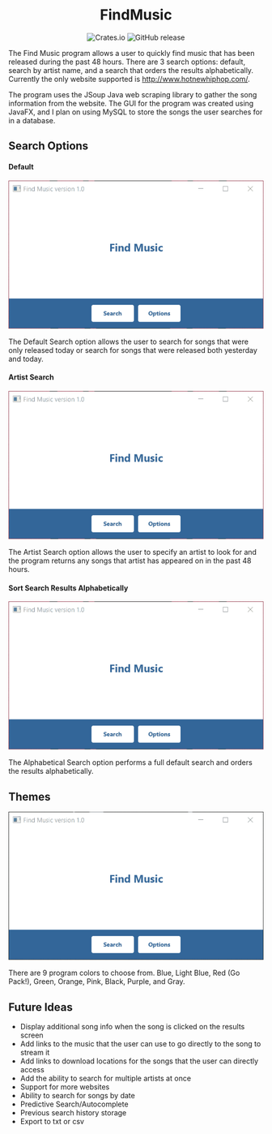 <h1 align = "center"> FindMusic </h1>    
<div align = "center">
 
![Crates.io](https://img.shields.io/crates/l/rustc-serialize.svg)
![GitHub release](https://img.shields.io/badge/release-v1.0-red.svg)
</div>
 
The Find Music program allows a user to quickly find music that has been released during the past 48 hours. There are 3 search options: default, search by artist name, and a search that orders the results alphabetically. Currently the only website supported is http://www.hotnewhiphop.com/.

The program uses the JSoup Java web scraping library to gather the song information from the website. The GUI for the program was created using JavaFX, and I plan on using MySQL to store the songs the user searches for in a database.

## Search Options
#### Default
![Default Search Gif](https://github.com/Darius1/FindMusic/raw/master/defaultsearch.gif)

The Default Search option allows the user to search for songs that were only released today or search for songs that were released both yesterday and today.

#### Artist Search
![Artist Search Gif](https://github.com/Darius1/FindMusic/raw/master/artistsearch.gif)

The Artist Search option allows the user to specify an artist to look for and the program returns any songs that artist has appeared on in the past 48 hours.

#### Sort Search Results Alphabetically
![Alphabetical Search Gif](https://github.com/Darius1/FindMusic/raw/master/abcearch.gif)

The Alphabetical Search option performs a full default search and orders the results alphabetically.

## Themes
![Program Themes Gif](https://github.com/Darius1/FindMusic/raw/master/themes.gif)

There are 9 program colors to choose from. Blue, Light Blue, Red (Go Pack!), Green, Orange, Pink, Black, Purple, and Gray.

 
## Future Ideas
* Display additional song info when the song is clicked on the results screen
* Add links to the music that the user can use to go directly to the song to stream it
* Add links to download locations for the songs that the user can directly access
* Add the ability to search for multiple artists at once
* Support for more websites
* Ability to search for songs by date
* Predictive Search/Autocomplete
* Previous search history storage
* Export to txt or csv
